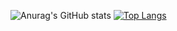 ![Anurag's GitHub stats](https://github-readme-stats.vercel.app/api?username=HoangNguyen0309&count_private=true)
[![Top Langs](https://github-readme-stats.vercel.app/api/top-langs/?username=Hoangnguyen0309&layout=compact)](https://github.com/anuraghazra/github-readme-stats)



